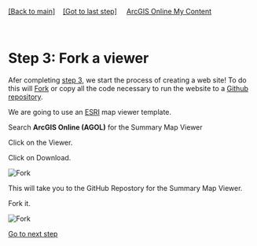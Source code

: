 [[Back to main]](github.md)&nbsp;&nbsp;&nbsp;&nbsp;[[Got to last step]](GitHub_step2.md)
&nbsp;&nbsp;&nbsp;&nbsp;[ArcGIS Online My Content](http://www.arcgis.com/home/content.html)

&nbsp;

# Step 3: Fork a viewer

Afer completing [step 3](GitHub_step2.md), we start the process of creating a web site!  To do this will [Fork](https://help.github.com/articles/github-glossary/#fork) or copy all the code necessary to run the website to a [Github repository](https://help.github.com/articles/github-glossary/#repository). 

We are going to use an [ESRI](http://www.esri.com/) map viewer template.  

Search  **ArcGIS Online (AGOL)**  for the Summary Map Viewer 

Click on the Viewer.

Click on Download.

![Fork](https://docs.google.com/uc?id=0BykF_bN9fsvIcFBlR2F4QkQtRUU)

This will take you to the GitHub Repostory for the Summary Map Viewer.

Fork it.

![Fork](https://docs.google.com/uc?id=0BykF_bN9fsvIMlhON0luLUZtdWs)

[Go to next step](GitHub_step4.md)
